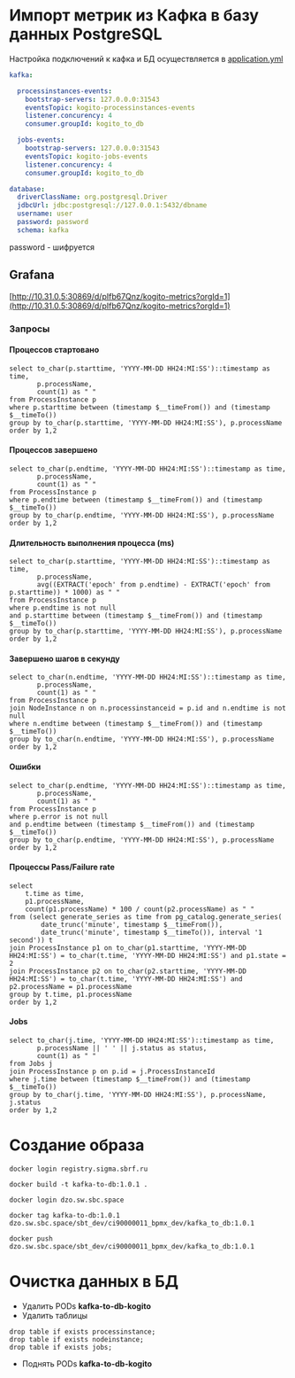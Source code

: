# Импорт метрик из Кафка в базу данных PostgreSQL

Настройка подключений к кафка и БД осуществляется в [application.yml](src/main/resources/application.yml)

```yaml
kafka:

  processinstances-events:
    bootstrap-servers: 127.0.0.0:31543
    eventsTopic: kogito-processinstances-events
    listener.concurency: 4
    consumer.groupId: kogito_to_db

  jobs-events:
    bootstrap-servers: 127.0.0.0:31543
    eventsTopic: kogito-jobs-events
    listener.concurency: 4
    consumer.groupId: kogito_to_db

database:
  driverClassName: org.postgresql.Driver
  jdbcUrl: jdbc:postgresql://127.0.0.1:5432/dbname
  username: user
  password: password
  schema: kafka
```
password - шифруется


## Grafana
[http://10.31.0.5:30869/d/pIfb67Qnz/kogito-metrics?orgId=1](http://10.31.0.5:30869/d/pIfb67Qnz/kogito-metrics?orgId=1)

### Запросы

#### Процессов стартовано
```postgresql
select to_char(p.starttime, 'YYYY-MM-DD HH24:MI:SS')::timestamp as time,
       p.processName,       
       count(1) as " "
from ProcessInstance p
where p.starttime between (timestamp $__timeFrom()) and (timestamp $__timeTo())
group by to_char(p.starttime, 'YYYY-MM-DD HH24:MI:SS'), p.processName
order by 1,2
```

#### Процессов завершено
```postgresql
select to_char(p.endtime, 'YYYY-MM-DD HH24:MI:SS')::timestamp as time,
       p.processName,       
       count(1) as " "
from ProcessInstance p
where p.endtime between (timestamp $__timeFrom()) and (timestamp $__timeTo())
group by to_char(p.endtime, 'YYYY-MM-DD HH24:MI:SS'), p.processName
order by 1,2
```

#### Длительность выполнения процесса (ms)
```postgresql
select to_char(p.starttime, 'YYYY-MM-DD HH24:MI:SS')::timestamp as time,
       p.processName,       
       avg((EXTRACT('epoch' from p.endtime) - EXTRACT('epoch' from p.starttime)) * 1000) as " "
from ProcessInstance p
where p.endtime is not null 
and p.starttime between (timestamp $__timeFrom()) and (timestamp $__timeTo())
group by to_char(p.starttime, 'YYYY-MM-DD HH24:MI:SS'), p.processName
order by 1,2
```

#### Завершено шагов в секунду
```postgresql
select to_char(n.endtime, 'YYYY-MM-DD HH24:MI:SS')::timestamp as time,
       p.processName,
       count(1) as " "
from ProcessInstance p
join NodeInstance n on n.processinstanceid = p.id and n.endtime is not null
where n.endtime between (timestamp $__timeFrom()) and (timestamp $__timeTo())
group by to_char(n.endtime, 'YYYY-MM-DD HH24:MI:SS'), p.processName
order by 1,2
```

#### Ошибки
```postgresql
select to_char(p.endtime, 'YYYY-MM-DD HH24:MI:SS')::timestamp as time,
       p.processName,       
       count(1) as " "
from ProcessInstance p
where p.error is not null
and p.endtime between (timestamp $__timeFrom()) and (timestamp $__timeTo())
group by to_char(p.endtime, 'YYYY-MM-DD HH24:MI:SS'), p.processName
order by 1,2
```

#### Процессы Pass/Failure rate
```postgresql
select
    t.time as time,
    p1.processName,
    count(p1.processName) * 100 / count(p2.processName) as " "
from (select generate_series as time from pg_catalog.generate_series(
        date_trunc('minute', timestamp $__timeFrom()),
        date_trunc('minute', timestamp $__timeTo()), interval '1 second')) t
join ProcessInstance p1 on to_char(p1.starttime, 'YYYY-MM-DD HH24:MI:SS') = to_char(t.time, 'YYYY-MM-DD HH24:MI:SS') and p1.state = 2
join ProcessInstance p2 on to_char(p2.starttime, 'YYYY-MM-DD HH24:MI:SS') = to_char(t.time, 'YYYY-MM-DD HH24:MI:SS') and p2.processName = p1.processName
group by t.time, p1.processName
order by 1,2
```

#### Jobs
```postgresql
select to_char(j.time, 'YYYY-MM-DD HH24:MI:SS')::timestamp as time,
       p.processName || ' ' || j.status as status,
       count(1) as " "
from Jobs j
join ProcessInstance p on p.id = j.ProcessInstanceId
where j.time between (timestamp $__timeFrom()) and (timestamp $__timeTo())
group by to_char(j.time, 'YYYY-MM-DD HH24:MI:SS'), p.processName, j.status
order by 1,2
```


# Создание образа

```text
docker login registry.sigma.sbrf.ru

docker build -t kafka-to-db:1.0.1 .
```

```text
docker login dzo.sw.sbc.space

docker tag kafka-to-db:1.0.1 dzo.sw.sbc.space/sbt_dev/ci90000011_bpmx_dev/kafka_to_db:1.0.1

docker push dzo.sw.sbc.space/sbt_dev/ci90000011_bpmx_dev/kafka_to_db:1.0.1
```

# Очистка данных в БД

- Удалить PODs **kafka-to-db-kogito**
- Удалить таблицы
```postgresql
drop table if exists processinstance;
drop table if exists nodeinstance;
drop table if exists jobs;
```
- Поднять PODs **kafka-to-db-kogito**

